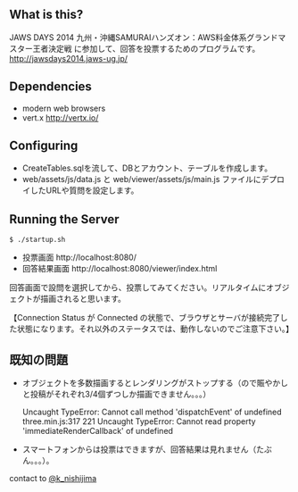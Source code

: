 ## What is this?

JAWS DAYS 2014 九州・沖縄SAMURAIハンズオン：AWS料金体系グランドマスター王者決定戦 に参加して、回答を投票するためのプログラムです。
http://jawsdays2014.jaws-ug.jp/



## Dependencies

* modern web browsers
* vert.x http://vertx.io/


## Configuring

* CreateTables.sqlを流して、DBとアカウント、テーブルを作成します。
* web/assets/js/data.js と web/viewer/assets/js/main.js ファイルにデプロイしたURLや質問を設定します。


## Running the Server

    $ ./startup.sh

* 投票画面 http://localhost:8080/
* 回答結果画面 http://localhost:8080/viewer/index.html

回答画面で設問を選択してから、投票してみてください。リアルタイムにオブジェクトが描画されると思います。

【Connection Status が Connected の状態で、ブラウザとサーバが接続完了した状態になります。それ以外のステータスでは、動作しないのでご注意下さい。】

## 既知の問題

* オブジェクトを多数描画するとレンダリングがストップする（ので賑やかしと投稿がそれぞれ3/4個ずつしか描画できません。。。）

    Uncaught TypeError: Cannot call method 'dispatchEvent' of undefined three.min.js:317
221
	Uncaught TypeError: Cannot read property 'immediateRenderCallback' of undefined


* スマートフォンからは投票はできますが、回答結果は見れません（たぶん。。。）。


contact to [@k_nishijima](https://twitter.com/k_nishijima)
